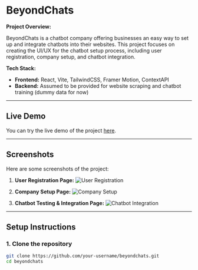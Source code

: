# BeyondChats 

**Project Overview:**

BeyondChats is a chatbot company offering businesses an easy way to set up and integrate chatbots into their websites. This project focuses on creating the UI/UX for the chatbot setup process, including user registration, company setup, and chatbot integration.

**Tech Stack:**
- **Frontend:** React, Vite, TailwindCSS, Framer Motion, ContextAPI
- **Backend:** Assumed to be provided for website scraping and chatbot training (dummy data for now)

---

## Live Demo

You can try the live demo of the project [here](https://beyond-chat-assign.vercel.app/).

---

## Screenshots

Here are some screenshots of the project:

1. **User Registration Page:**
   ![User Registration](https://i.ibb.co/j9YTmbFS/Screenshot-2025-02-01-190720.png)

2. **Company Setup Page:**
   ![Company Setup](https://your-screenshot-url.com/company-setup.png)

3. **Chatbot Testing & Integration Page:**
   ![Chatbot Integration](https://your-screenshot-url.com/chatbot-integration.png)

---

## Setup Instructions

### 1. Clone the repository
```bash
git clone https://github.com/your-username/beyondchats.git
cd beyondchats
